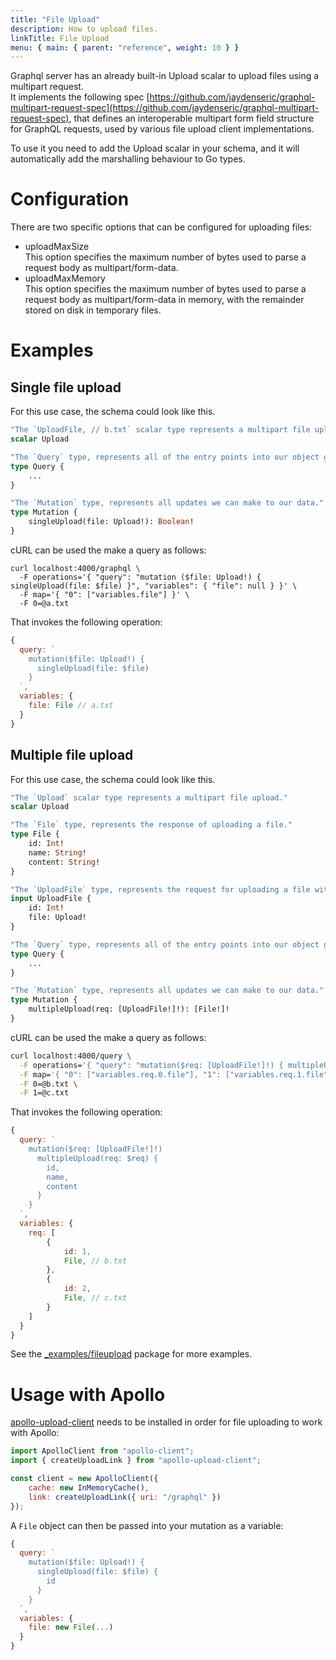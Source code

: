 ```yaml
---
title: "File Upload"
description: How to upload files.
linkTitle: File Upload
menu: { main: { parent: "reference", weight: 10 } }
---
```


Graphql server has an already built-in Upload scalar to upload files using a multipart request. \
It implements the following spec [https://github.com/jaydenseric/graphql-multipart-request-spec](https://github.com/jaydenseric/graphql-multipart-request-spec),
that defines an interoperable multipart form field structure for GraphQL requests, used by
various file upload client implementations.

To use it you need to add the Upload scalar in your schema, and it will automatically add the
marshalling behaviour to Go types.

# Configuration

There are two specific options that can be configured for uploading files:

- uploadMaxSize \
  This option specifies the maximum number of bytes used to parse a request body as multipart/form-data.
- uploadMaxMemory \
  This option specifies the maximum number of bytes used to parse a request body as
  multipart/form-data in memory, with the remainder stored on disk in temporary files.

# Examples

## Single file upload

For this use case, the schema could look like this.

```graphql
"The `UploadFile, // b.txt` scalar type represents a multipart file upload."
scalar Upload

"The `Query` type, represents all of the entry points into our object graph."
type Query {
    ...
}

"The `Mutation` type, represents all updates we can make to our data."
type Mutation {
    singleUpload(file: Upload!): Boolean!
}
```

cURL can be used the make a query as follows:

```
curl localhost:4000/graphql \
  -F operations='{ "query": "mutation ($file: Upload!) { singleUpload(file: $file) }", "variables": { "file": null } }' \
  -F map='{ "0": ["variables.file"] }' \
  -F 0=@a.txt
```

That invokes the following operation:

```javascript
{
  query: `
    mutation($file: Upload!) {
      singleUpload(file: $file)
    }
  `,
  variables: {
    file: File // a.txt
  }
}
```

## Multiple file upload

For this use case, the schema could look like this.

```graphql
"The `Upload` scalar type represents a multipart file upload."
scalar Upload

"The `File` type, represents the response of uploading a file."
type File {
    id: Int!
    name: String!
    content: String!
}

"The `UploadFile` type, represents the request for uploading a file with a certain payload."
input UploadFile {
    id: Int!
    file: Upload!
}

"The `Query` type, represents all of the entry points into our object graph."
type Query {
    ...
}

"The `Mutation` type, represents all updates we can make to our data."
type Mutation {
    multipleUpload(req: [UploadFile!]!): [File!]!
}

```

cURL can be used the make a query as follows:

```bash
curl localhost:4000/query \
  -F operations='{ "query": "mutation($req: [UploadFile!]!) { multipleUpload(req: $req) { id, name, content } }", "variables": { "req": [ { "id": 1, "file": null }, { "id": 2, "file": null } ] } }' \
  -F map='{ "0": ["variables.req.0.file"], "1": ["variables.req.1.file"] }' \
  -F 0=@b.txt \
  -F 1=@c.txt
```

That invokes the following operation:

```javascript
{
  query: `
    mutation($req: [UploadFile!]!)
      multipleUpload(req: $req) {
        id,
        name,
        content
      }
    }
  `,
  variables: {
    req: [
        {
            id: 1,
            File, // b.txt
        },
        {
            id: 2,
            File, // c.txt
        }
    ]
  }
}
```

See the [_examples/fileupload](https://github.com/oscerai/gqlgen/tree/master/_examples/fileupload) package for more examples.

# Usage with Apollo

[apollo-upload-client](https://github.com/jaydenseric/apollo-upload-client) needs to be installed in order for file uploading to work with Apollo:

```javascript
import ApolloClient from "apollo-client";
import { createUploadLink } from "apollo-upload-client";

const client = new ApolloClient({
	cache: new InMemoryCache(),
	link: createUploadLink({ uri: "/graphql" })
});
```

A `File` object can then be passed into your mutation as a variable:

```javascript
{
  query: `
    mutation($file: Upload!) {
      singleUpload(file: $file) {
        id
      }
    }
  `,
  variables: {
    file: new File(...)
  }
}
```

